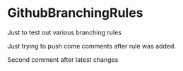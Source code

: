 # GithubBranchingRules
Just to test out various branching rules

Just trying to push come comments after rule was added. 


Second comment after latest changes

